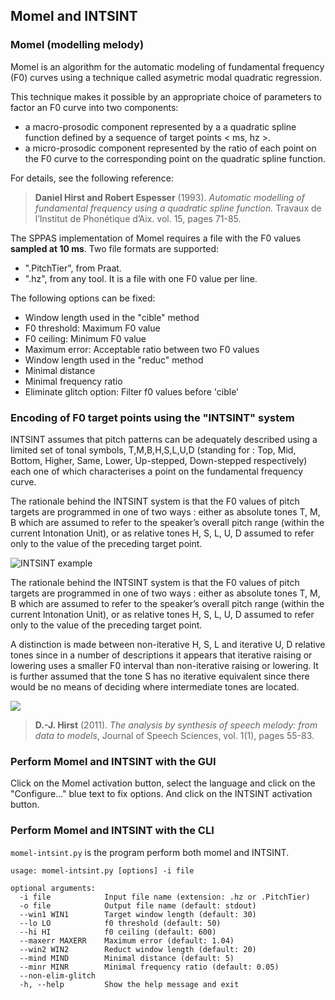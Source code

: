 ## Momel and INTSINT

### Momel (modelling melody)

Momel is an algorithm for the automatic modeling of fundamental frequency (F0)
curves using a technique called asymetric modal quadratic regression.

This technique makes it possible by an appropriate choice of parameters to 
factor an F0 curve into two components:

* a macro-prosodic component represented by a a quadratic spline function defined by a sequence of target points < ms, hz >.
* a micro-prosodic component represented by the ratio of each point on the F0 curve to the corresponding point on the quadratic spline function.

For details, see the following reference:

>**Daniel Hirst and Robert Espesser** (1993).
>*Automatic modelling of fundamental frequency using a quadratic spline function.*
>Travaux de l’Institut de Phonétique d’Aix. vol. 15, pages 71-85.

The SPPAS implementation of Momel requires a file with the F0 values
**sampled at 10 ms**. Two file formats are supported:

- ".PitchTier", from Praat.
- ".hz", from any tool. It is a file with one F0 value per line.


The following options can be fixed:

* Window length used in the "cible" method 
* F0 threshold: Maximum F0 value
* F0 ceiling: Minimum F0 value
* Maximum error: Acceptable ratio between two F0 values
* Window length used in the "reduc" method
* Minimal distance
* Minimal frequency ratio
* Eliminate glitch option: Filter f0 values before 'cible'


### Encoding of F0 target points using the "INTSINT" system

INTSINT assumes that pitch patterns can be adequately described using a 
limited set of tonal symbols, T,M,B,H,S,L,U,D (standing for : Top, Mid, Bottom, 
Higher, Same, Lower, Up-stepped, Down-stepped respectively) each one of which 
characterises a point on the fundamental frequency curve.

The rationale behind the INTSINT system is that the F0 values of pitch targets 
are programmed in one of two ways : either as absolute tones T, M, B which are 
assumed to refer to the speaker’s overall pitch range (within the current 
Intonation Unit), or as relative tones H, S, L, U, D assumed to refer only to 
the value of the preceding target point.

![INTSINT example](./etc/images/INTSINT-tones.png)

The rationale behind the INTSINT system is that the F0 values of pitch targets 
are programmed in one of two ways : either as absolute tones T, M, B which are 
assumed to refer to the speaker’s overall pitch range (within the current 
Intonation Unit), or as relative tones H, S, L, U, D assumed to refer only to
the value of the preceding target point.

A distinction is made between non-iterative H, S, L and iterative U, D relative
tones since in a number of descriptions it appears that iterative raising or 
lowering uses a smaller F0 interval than non-iterative raising or lowering. 
It is further assumed that the tone S has no iterative equivalent since there 
would be no means of deciding where intermediate tones are located.

![](./etc/screenshots/Momel-INTSINT.png)


>**D.-J. Hirst** (2011).
>*The analysis by synthesis of speech melody: from data to models*, 
>Journal of Speech Sciences, vol. 1(1), pages 55-83.


### Perform Momel and INTSINT with the GUI

Click on the Momel activation button, select the language and click 
on the "Configure..." blue text to fix options. And click on the INTSINT
activation button.


### Perform Momel and INTSINT with the CLI

`momel-intsint.py` is the program perform both momel and INTSINT.

~~~~~~~~~~~~~~~~~~~~~~~~~~~~~~~~~~~~~~~~~~~~~~
usage: momel-intsint.py [options] -i file

optional arguments:
  -i file            Input file name (extension: .hz or .PitchTier)
  -o file            Output file name (default: stdout)
  --win1 WIN1        Target window length (default: 30)
  --lo LO            f0 threshold (default: 50)
  --hi HI            f0 ceiling (default: 600)
  --maxerr MAXERR    Maximum error (default: 1.04)
  --win2 WIN2        Reduct window length (default: 20)
  --mind MIND        Minimal distance (default: 5)
  --minr MINR        Minimal frequency ratio (default: 0.05)
  --non-elim-glitch
  -h, --help         Show the help message and exit
~~~~~~~~~~~~~~~~~~~~~~~~~~~~~~~~~~~~~~~~~~~~~~
